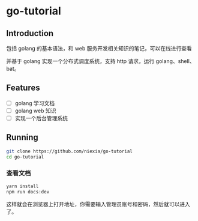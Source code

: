 # go-tutorial

## Introduction

包括 golang 的基本语法，和 web 服务开发相关知识的笔记，可以在线进行查看

并基于 golang 实现一个分布式调度系统，支持 http 请求，运行 golang、shell、bat。

## Features

- [ ] golang 学习文档
- [ ] golang web 知识
- [ ] 实现一个后台管理系统
## Running

```sh
git clone https://github.com/niexia/go-tutorial
cd go-tutorial
```

### 查看文档

```sh
yarn install
npm run docs:dev
```

这样就会在浏览器上打开地址，你需要输入管理员账号和密码，然后就可以进入了。
